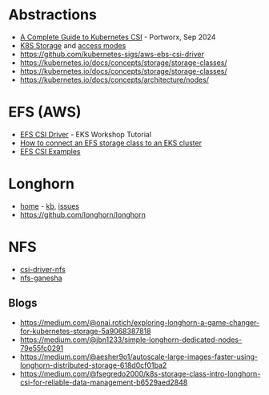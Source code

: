 # Abstractions
- [A Complete Guide to Kubernetes CSI](https://portworx.com/knowledge-hub/a-complete-guide-to-kubernetes-csi/) - Portworx, Sep 2024
- [K8S Storage](https://kubernetes.io/docs/concepts/storage/) and [access modes](https://kubernetes.io/docs/concepts/storage/persistent-volumes/#access-modes)
- https://github.com/kubernetes-sigs/aws-ebs-csi-driver
- https://kubernetes.io/docs/concepts/storage/storage-classes/
- https://kubernetes.io/docs/concepts/storage/storage-classes/
- https://kubernetes.io/docs/concepts/architecture/nodes/

# EFS (AWS)
- [EFS CSI Driver](https://www.eksworkshop.com/docs/fundamentals/storage/efs/efs-csi-driver) - EKS Workshop Tutorial
- [How to connect an EFS storage class to an EKS cluster](https://octopus.com/blog/efs-eks)
- [EFS CSI Examples](https://github.com/kubernetes-sigs/aws-efs-csi-driver/blob/master/docs/README.md#examples)

# Longhorn 
- [home](https://longhorn.io/) - [kb](https://longhorn.io/kb/), [issues](https://github.com/longhorn/longhorn/issues)
- https://github.com/longhorn/longhorn

# NFS
- [csi-driver-nfs](https://github.com/kubernetes-csi/csi-driver-nfs/tree/master)
- [nfs-ganesha](https://github.com/nfs-ganesha/nfs-ganeshahttps://github.com/nfs-ganesha/nfs-ganesha)

## Blogs
- https://medium.com/@onai.rotich/exploring-longhorn-a-game-changer-for-kubernetes-storage-5a9068387818
- https://medium.com/@jbn1233/simple-longhorn-dedicated-nodes-79e55fc0291
- https://medium.com/@aesher9o1/autoscale-large-images-faster-using-longhorn-distributed-storage-618d0cf01ba2
- https://medium.com/@fsegredo2000/k8s-storage-class-intro-longhorn-csi-for-reliable-data-management-b6529aed2848
